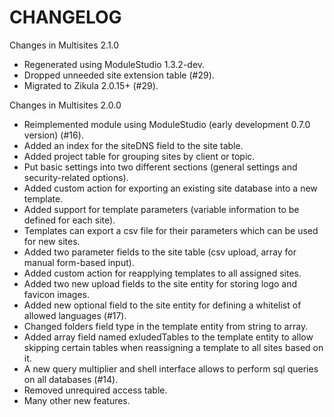 # CHANGELOG

Changes in Multisites 2.1.0

- Regenerated using ModuleStudio 1.3.2-dev.
- Dropped unneeded site extension table (#29).
- Migrated to Zikula 2.0.15+ (#29).

Changes in Multisites 2.0.0

- Reimplemented module using ModuleStudio (early development 0.7.0 version) (#16).
- Added an index for the siteDNS field to the site table.
- Added project table for grouping sites by client or topic.
- Put basic settings into two different sections (general settings and security-related options).
- Added custom action for exporting an existing site database into a new template.
- Added support for template parameters (variable information to be defined for each site).
- Templates can export a csv file for their parameters which can be used for new sites.
- Added two parameter fields to the site table (csv upload, array for manual form-based input).
- Added custom action for reapplying templates to all assigned sites.
- Added two new upload fields to the site entity for storing logo and favicon images.
- Added new optional field to the site entity for defining a whitelist of allowed languages (#17).
- Changed folders field type in the template entity from string to array.
- Added array field named exludedTables to the template entity to allow skipping certain tables when reassigning a template to all sites based on it.
- A new query multiplier and shell interface allows to perform sql queries on all databases (#14).
- Removed unrequired access table.
- Many other new features.
